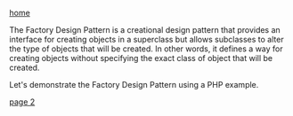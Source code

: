 [home](./page01.md)

The Factory Design Pattern is a creational design pattern that provides an interface for creating objects in a superclass but allows subclasses to alter the type of objects that will be created. In other words, it defines a way for creating objects without specifying the exact class of object that will be created.

Let's demonstrate the Factory Design Pattern using a PHP example. 



[page 2](./page02.md)
